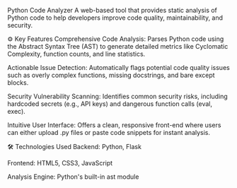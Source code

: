 Python Code Analyzer
A web-based tool that provides static analysis of Python code to help developers improve code quality, maintainability, and security.

⚙️ Key Features
Comprehensive Code Analysis: Parses Python code using the Abstract Syntax Tree (AST) to generate detailed metrics like Cyclomatic Complexity, function counts, and line statistics.

Actionable Issue Detection: Automatically flags potential code quality issues such as overly complex functions, missing docstrings, and bare except blocks.

Security Vulnerability Scanning: Identifies common security risks, including hardcoded secrets (e.g., API keys) and dangerous function calls (eval, exec).

Intuitive User Interface: Offers a clean, responsive front-end where users can either upload .py files or paste code snippets for instant analysis.


🛠️ Technologies Used
Backend: Python, Flask

Frontend: HTML5, CSS3, JavaScript

Analysis Engine: Python's built-in ast module


